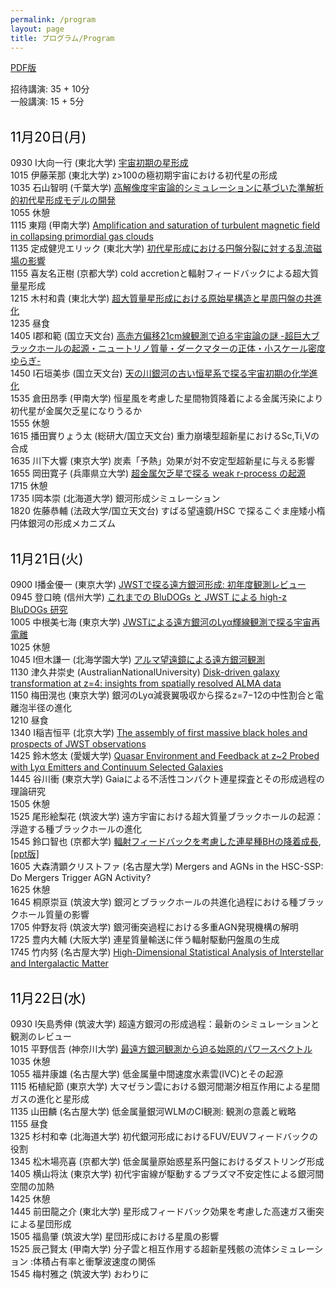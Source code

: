 ```yaml
---
permalink: /program
layout: page
title: プログラム/Program
---
```


[PDF版](https://fukushimahj.github.io/FSFG2023/pdfs/program.pdf)

招待講演: 35 + 10分 <br>
一般講演: 15 +  5分 <br><br>

<span style="font-size: 150%; color: black;">11月20日(月)</span><br><br>
0930 I大向一行 (東北大学) [宇宙初期の星形成](https://fukushimahj.github.io/FSFG2023/pdfs/Omukai.pdf) <br>
1015 伊藤茉那 (東北大学)  z>100の極初期宇宙における初代星の形成 <br>
1035 石山智明 (千葉大学)  [高解像度宇宙論的シミュレーションに基づいた準解析的初代星形成モデルの開発](https://fukushimahj.github.io/FSFG2023/pdfs/Ishiyama.pdf) <br>
1055 休憩<br>
1115 東翔 (甲南大学)  [Amplification and saturation of turbulent magnetic field in collapsing primordial gas clouds](https://fukushimahj.github.io/FSFG2023/pdfs/Higashi.pdf) <br>
1135 定成健児エリック (東北大学)  [初代星形成における円盤分裂に対する乱流磁場の影響](https://fukushimahj.github.io/FSFG2023/pdfs/Sadanari.pdf) <br>
1155 喜友名正樹 (京都大学)  cold accretionと輻射フィードバックによる超大質量星形成 <br>
1215 木村和貴 (東北大学)  [超大質量星形成における原始星構造と星周円盤の共進化](https://fukushimahj.github.io/FSFG2023/pdfs/Kimura.pdf) <br>
1235 昼食<br>
1405 I郡和範 (国立天文台)  [高赤方偏移21cm線観測で迫る宇宙論の謎 -超巨大ブラックホールの起源・ニュートリノ質量・ダークマターの正体・小スケール密度ゆらぎ-](https://fukushimahj.github.io/FSFG2023/pdfs/Kohri.pdf)<br>
1450 I石垣美歩 (国立天文台)  [天の川銀河の古い恒星系で探る宇宙初期の化学進化](https://fukushimahj.github.io/FSFG2023/pdfs/Ishigaki.pdf) <br>
1535 倉田昂季 (甲南大学)  恒星風を考慮した星間物質降着による金属汚染により初代星が金属欠乏星になりうるか <br>
1555 休憩<br>
1615 播田實りょう太 (総研大/国立天文台) 重力崩壊型超新星におけるSc,Ti,Vの合成 <br>
1635 川下大響 (東京大学)  炭素「予熱」効果が対不安定型超新星に与える影響 <br>
1655 岡田寛子 (兵庫県立大学)  [超金属欠乏星で探る weak r-process の起源](https://fukushimahj.github.io/FSFG2023/pdfs/Okada.pdf) <br>
1715 休憩<br>
1735 I岡本崇 (北海道大学)  銀河形成シミュレーション <br>
1820 佐藤恭輔 (法政大学/国立天文台)  すばる望遠鏡/HSC で探るこぐま座矮小楕円体銀河の形成メカニズム <br>
<br>


<span style="font-size: 150%; color: black;">11月21日(火)</span><br><br>
0900 I播金優一 (東京大学)  [JWSTで探る遠方銀河形成: 初年度観測レビュー](https://fukushimahj.github.io/FSFG2023/pdfs/Harikane.pdf) <br>
0945 登口暁 (信州大学)  [これまでの BluDOGs と JWST による high-z BluDOGs 研究](https://fukushimahj.github.io/FSFG2023/pdfs/Noboriguchi.pdf) <br>
1005 中根美七海 (東京大学)  [JWSTによる遠方銀河のLyα輝線観測で探る宇宙再電離](https://fukushimahj.github.io/FSFG2023/pdfs/Nakane.pdf) <br>
1025 休憩<br>
1045 I但木謙一 (北海学園大学)  [アルマ望遠鏡による遠方銀河観測](https://fukushimahj.github.io/FSFG2023/pdfs/Tadaki.pdf) <br>
1130 津久井崇史 (AustralianNationalUniversity)  [Disk-driven galaxy transformation at z=4: insights from spatially resolved ALMA data](https://fukushimahj.github.io/FSFG2023/pdfs/Tsukui.pdf)<br>
1150 梅田滉也 (東京大学)  銀河のLyα減衰翼吸収から探るz=7−12の中性割合と電離泡半径の進化 <br>
1210 昼食<br>
1340 I稲吉恒平 (北京大学)  [The assembly of first massive black holes and prospects of JWST observations](https://fukushimahj.github.io/FSFG2023/pdfs/Inayoshi.pdf) <br>
1425 鈴木悠太 (愛媛大学)  [Quasar Environment and Feedback at z~2 Probed with Lyα Emitters and Continuum Selected Galaxies](https://fukushimahj.github.io/FSFG2023/pdfs/Suzuki.pdf) <br>
1445 谷川衝 (東京大学)  Gaiaによる不活性コンパクト連星探査とその形成過程の理論研究 <br>
1505 休憩<br>
1525 尾形絵梨花 (筑波大学)  遠方宇宙における超大質量ブラックホールの起源：浮遊する種ブラックホールの進化 <br>
1545 鈴口智也 (京都大学)  [輻射フィードバックを考慮した連星種BHの降着成長](https://fukushimahj.github.io/FSFG2023/pdfs/Suzuguchi.pdf), [\[ppt版\]](https://fukushimahj.github.io/FSFG2023/pdfs/Suzuguchi.pptx) <br>
1605 大森清顕クリストファ (名古屋大学)  Mergers and AGNs in the HSC-SSP: Do Mergers Trigger AGN Activity? <br>
1625 休憩<br>
1645 桐原崇亘 (筑波大学)  銀河とブラックホールの共進化過程における種ブラックホール質量の影響 <br>
1705 仲野友将 (筑波大学)  銀河衝突過程における多重AGN発現機構の解明 <br>
1725 豊内大輔 (大阪大学)  連星質量輸送に伴う輻射駆動円盤風の生成 <br>
1745 竹内努 (名古屋大学)  [High-Dimensional Statistical Analysis of Interstellar and Intergalactic Matter](https://fukushimahj.github.io/FSFG2023/pdfs/Takeuchi.pdf) <br>
<br>


<span style="font-size: 150%; color: black;">11月22日(水)</span><br><br>
0930 I矢島秀伸 (筑波大学)  超遠方銀河の形成過程：最新のシミュレーションと観測のレビュー <br>
1015 平野信吾 (神奈川大学)  [最遠方銀河観測から迫る始原的パワースペクトル](https://fukushimahj.github.io/FSFG2023/pdfs/Hirano.pdf) <br>
1035 休憩<br>
1055 福井康雄 (名古屋大学)  低金属量中間速度水素雲(IVC)とその起源 <br>
1115 柘植紀節 (東京大学)  大マゼラン雲における銀河間潮汐相互作用による星間ガスの進化と星形成 <br>
1135 山田麟 (名古屋大学)  低金属量銀河WLMのCI観測: 観測の意義と戦略 <br>
1155 昼食<br>
1325 杉村和幸 (北海道大学)  初代銀河形成におけるFUV/EUVフィードバックの役割 <br>
1345 松木場亮喜 (京都大学)  低金属量原始惑星系円盤におけるダストリング形成 <br>
1405 横山将汰 (東京大学)  初代宇宙線が駆動するプラズマ不安定性による銀河間空間の加熱 <br>
1425 休憩<br>
1445 前田龍之介 (東北大学)  星形成フィードバック効果を考慮した高速ガス衝突による星団形成 <br>
1505 福島肇 (筑波大学)  星団形成における星風の影響 <br>
1525 辰己賢太 (甲南大学)  分子雲と相互作用する超新星残骸の流体シミュレーション :体積占有率と衝撃波速度の関係 <br>
1545 梅村雅之 (筑波大学)  おわりに <br>

